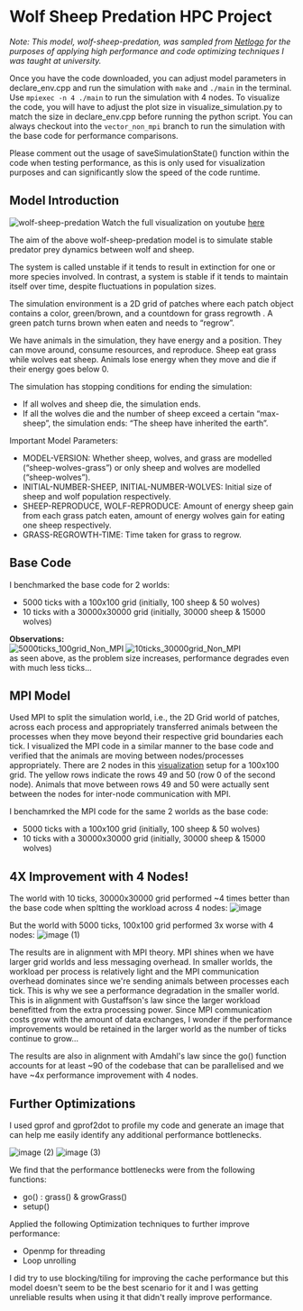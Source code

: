 # Wolf Sheep Predation HPC Project

*Note: This model, wolf-sheep-predation, was sampled from [Netlogo](https://netlogoweb.org/launch#https://netlogoweb.org/assets/modelslib/Sample%20Models/Biology/Wolf%20Sheep%20Predation.nlogo) for the purposes of applying high performance and code optimizing techniques I was taught at university.*

Once you have the code downloaded, you can adjust model parameters in declare_env.cpp and run the simulation with `make` and `./main` in the terminal. Use `mpiexec -n 4 ./main` to run the simulation with 4 nodes. To visualize the code, you will have to adjust the plot size in visualize_simulation.py to match the size in declare_env.cpp before running the python script. You can always checkout into the `vector_non_mpi` branch to run the simulation with the base code for performance comparisons.

Please comment out the usage of saveSimulationState() function within the code when testing performance, as this is only used for visualization purposes and can significantly slow the speed of the code runtime.

## Model Introduction
![wolf-sheep-predation](https://github.com/user-attachments/assets/74549b42-080d-465b-95af-7c7a354637bd)
Watch the full visualization on youtube [here](https://www.youtube.com/watch?v=3hkthotYpto)

The aim of the above wolf-sheep-predation model is to simulate stable predator prey dynamics between wolf and sheep.

The system is called unstable if it tends to result in extinction for one or more species involved. In contrast, a system is stable if it tends to maintain itself over time, despite fluctuations in population sizes.

The simulation environment is a 2D grid of patches where each patch object contains a color, green/brown, and a countdown for grass regrowth . A green patch turns brown when eaten and needs to “regrow”. 

We have animals in the simulation, they have energy and a position. They can move around, consume resources, and reproduce. Sheep eat grass while wolves eat sheep. Animals lose energy when they move and die if their energy goes below 0.

The simulation has stopping conditions for ending the simulation: 
- If all wolves and sheep die, the simulation ends.
- If all the wolves die and the number of sheep exceed a certain “max-sheep”, the simulation ends: “The sheep have inherited the earth”.

Important Model Parameters: 
- MODEL-VERSION: Whether sheep, wolves, and grass are modelled (“sheep-wolves-grass”) or only sheep and wolves are modelled (“sheep-wolves”).
- INITIAL-NUMBER-SHEEP, INITIAL-NUMBER-WOLVES: Initial size of sheep and wolf population respectively.
- SHEEP-REPRODUCE, WOLF-REPRODUCE: Amount of energy sheep gain from each grass patch eaten, amount of energy wolves gain for eating one sheep respectively.
- GRASS-REGROWTH-TIME: Time taken for grass to regrow.

## Base Code
I benchmarked the base code for 2 worlds: 
- 5000 ticks with a 100x100 grid (initially, 100 sheep & 50 wolves)
- 10 ticks with a 30000x30000 grid (initially, 30000 sheep & 15000 wolves)

**Observations:**<br>
![5000ticks_100grid_Non_MPI](https://github.com/user-attachments/assets/d2bd0419-c80e-4bc1-b6d1-18de927f5002)
![10ticks_30000grid_Non_MPI](https://github.com/user-attachments/assets/509479a9-33bf-44c6-9ceb-c45acb266d3c)<br>
as seen above, as the problem size increases, performance degrades even with much less ticks...

## MPI Model
Used MPI to split the simulation world, i.e., the 2D Grid world of patches, across each process and appropriately transferred animals between the processes when they move beyond their respective grid boundaries each tick. I visualized the MPI code in a similar manner to the base code and verified that the animals are moving between nodes/processes appropriately. There are 2 nodes in this [visualization](https://www.youtube.com/watch?v=DfddploUrGA) setup for a 100x100 grid. The yellow rows indicate the rows 49 and 50 (row 0 of the second node). Animals that move between rows 49 and 50 were actually sent between the nodes for inter-node communication with MPI.

I benchamrked the MPI code for the same 2 worlds as the base code: 
- 5000 ticks with a 100x100 grid (initially, 100 sheep & 50 wolves)
- 10 ticks with a 30000x30000 grid (initially, 30000 sheep & 15000 wolves)

## 4X Improvement with 4 Nodes!
The world with 10 ticks, 30000x30000 grid performed ~4 times better than the base code when spltting the workload across 4 nodes: 
![image](https://github.com/user-attachments/assets/24ba1877-2317-45b2-9ac3-c93f2242487b)

But the world with 5000 ticks, 100x100 grid performed 3x worse with 4 nodes:
![image (1)](https://github.com/user-attachments/assets/0641628e-7b13-4ca4-b8af-8353daa9c63e)

The results are in alignment with MPI theory. MPI shines when we have larger grid worlds and less messaging overhead. In smaller worlds, the workload per process is relatively light and the MPI communication overhead dominates since we're sending animals between processes each tick. This is why we see a performance degradation in the smaller world. This is in alignment with Gustaffson's law since the larger workload benefitted from the extra processing power. Since MPI communication costs grow with the amount of data exchanges, I wonder if the performance improvements would be retained in the larger world as the number of ticks continue to grow...

The results are also in alignment with Amdahl's law since the go() function accounts for at least ~90 of the codebase that can be parallelised and we have ~4x performance improvement with 4 nodes.

## Further Optimizations
I used gprof and gprof2dot to profile my code and generate an image that can help me easily identify any additional performance bottlenecks.

![image (2)](https://github.com/user-attachments/assets/07740fe5-69e7-41f6-af27-2e59cd6211b0)
![image (3)](https://github.com/user-attachments/assets/e10e8e4b-6f2e-4b53-b014-df0f2ffda104)

We find that the performance bottlenecks were from the following functions: 
- go() : grass() & growGrass()
- setup()

Applied the following Optimization techniques to further improve performance:
- Openmp for threading
- Loop unrolling

I did try to use blocking/tiling for improving the cache performance but this model doesn't seem to be the best scenario for it and I was getting unreliable results when using it that didn't really improve performance.
